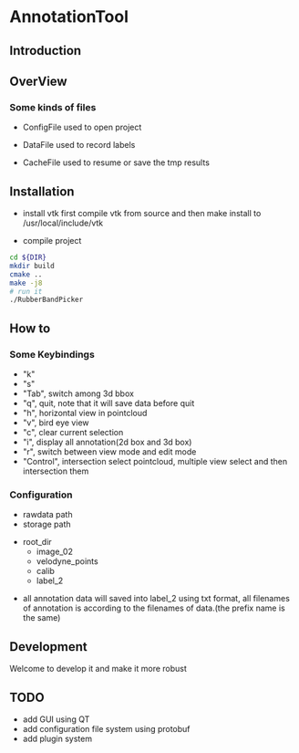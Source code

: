 # AnnotationTool

## Introduction

## OverView

### Some kinds of files
* ConfigFile
    used to open project

* DataFile
    used to record labels

* CacheFile
    used to resume or save the tmp results

## Installation

* install vtk first
compile vtk from source and then make install to /usr/local/include/vtk

* compile project
```bash
cd ${DIR}
mkdir build
cmake ..
make -j8
# run it
./RubberBandPicker
```



## How to
### Some Keybindings
* "k"
* "s"
* "Tab", switch among 3d bbox
* "q", quit, note that it will save data before quit
* "h", horizontal view in pointcloud
* "v", bird eye view
* "c", clear current selection
* "i", display all annotation(2d box and 3d box)
* "r", switch between view mode and edit mode
* "Control", intersection select pointcloud, multiple view select and then intersection them

### Configuration
* rawdata path
* storage path
- root_dir
    - image_02
    - velodyne_points
    - calib
    - label_2
* all annotation data will saved into label_2 using txt format,
all filenames of annotation is according to the filenames of data.(the prefix name is the same)


## Development
Welcome to develop it and make it more robust


## TODO
* add GUI using QT
* add configuration file system using protobuf
* add plugin system



